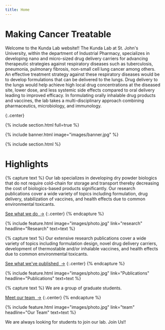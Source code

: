 ```yaml
---
title: Home
---
```


# Making Cancer Treatable

Welcome to the Kunda Lab website!!
The Kunda Lab at St. John's University, within the department of Industrial Pharmacy, specializes in developing nano and micro-sized drug delivery carriers for advancing therapeutic strategies against respiratory diseases such as tuberculosis, pneumonia, pulmonary fibrosis, non-small cell lung cancer among others. An effective treatment strategy against these respiratory diseases would be to develop formulations that can be delivered to the lungs. Drug delivery to the lungs would help achieve high local drug concentrations at the diseased site, lower dose, and less systemic side effects compared to oral delivery leading to improved efficacy. In formulating orally inhalable drug products and vaccines, the lab takes a multi-disciplinary approach combining pharmaceutics, microbiology, and immunology.
<!---{%
  include link.html
  type="github"
  icon=""
  text="See the template on GitHub"
  link="greenelab/lab-website-template"
  style="button"
%}
{%
  include link.html
  type="docs"
  icon=""
  text="See the documentation"
  link="https://github.com/greenelab/lab-website-template/wiki"
  style="button"
%} -->
{:.center}

{% include section.html full=true %}

{% include banner.html image="images/banner.jpg" %}

{% include section.html %}

# Highlights

{% capture text %}
Our lab specializes in developing dry powder biologics that do not require cold-chain for storage and transport thereby decreasing the cost of biologics-based products significantly. Our research publications cover a wide variety of topics including formulation, drug delivery, stabilization of vaccines, and health effects due to common environmental toxicants.


[See what we do &nbsp;→](research)
{:.center}
{% endcapture %}

{%
  include feature.html
  image="images/photo.jpg"
  link="research"
  headline="Research"
  text=text
%}



{% capture text %}
Our extensive research publications cover a wide variety of topics including formulation design, novel drug delivery carriers, development of thermostable and/or inhalable vaccines, and health effects due to common environmental toxicants.

[See what we've published &nbsp;→](publications)
{:.center}
{% endcapture %}

{%
  include feature.html
  image="images/photo.jpg"
  link="Publications"
  headline="Publications"
  text=text
%}

{% capture text %}
We are a group of graduate students. 

[Meet our team &nbsp;→](team)
{:.center}
{% endcapture %}

{%
  include feature.html
  image="images/photo.jpg"
  link="team"
  headline="Our Team"
  text=text
%}


We are always looking for students to join our lab. Join Us!! 

